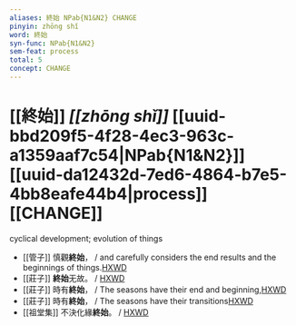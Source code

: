```yaml
---
aliases: 終始 NPab{N1&N2} CHANGE
pinyin: zhōng shǐ
word: 終始
syn-func: NPab{N1&N2}
sem-feat: process
total: 5
concept: CHANGE 
---
```

# [[終始]] *[[zhōng shǐ]]*  [[uuid-bbd209f5-4f28-4ec3-963c-a1359aaf7c54|NPab{N1&N2}]] [[uuid-da12432d-7ed6-4864-b7e5-4bb8eafe44b4|process]] [[CHANGE]]
cyclical development; evolution of things
 - [[管子]] 慎觀**終始**， / and carefully considers the end results and the beginnings of things.[HXWD](https://hxwd.org/textview.html?location=KR3c0001_tls_002-82a.4)
 - [[莊子]] **終始**无故。
                     / [HXWD](https://hxwd.org/textview.html?location=KR5c0126_tls_017-3a.10)
 - [[莊子]] 時有**終始**， / The seasons have their end and beginning,[HXWD](https://hxwd.org/textview.html?location=KR5c0126_tls_025-15a.32)
 - [[莊子]] 時有**終始**，
                     / The seasons have their transitions[HXWD](https://hxwd.org/textview.html?location=KR5c0126_tls_025-15a.32)
 - [[祖堂集]] 不決化緣**終始**。 / [HXWD](https://hxwd.org/textview.html?location=KR6q0002_Yan_005-2009a.3)